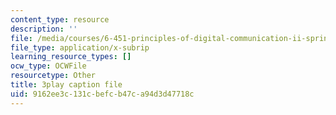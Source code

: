 ```yaml
---
content_type: resource
description: ''
file: /media/courses/6-451-principles-of-digital-communication-ii-spring-2005/9162ee3c131cbefcb47ca94d3d47718c_HwGd1CPfIYk.srt
file_type: application/x-subrip
learning_resource_types: []
ocw_type: OCWFile
resourcetype: Other
title: 3play caption file
uid: 9162ee3c-131c-befc-b47c-a94d3d47718c
---
```

